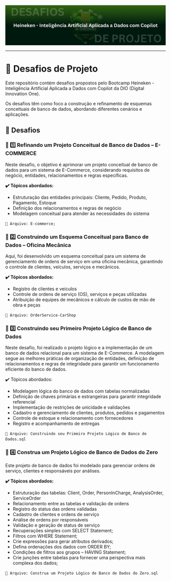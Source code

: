 <img src="./public/banner.png" alt="">

---

# 📌 Desafios de Projeto
Este repositório contém desafios propostos pelo Bootcamp Heineken - Inteligência Artificial Aplicada a Dados com Copilot da DIO (Digital Innovation One).

Os desafios têm como foco a construção e refinamento de esquemas conceituais de banco de dados, abordando diferentes cenários e aplicações.

## 🚀 Desafios
### 📌 1️⃣ Refinando um Projeto Conceitual de Banco de Dados – E-COMMERCE
Neste desafio, o objetivo é aprimorar um projeto conceitual de banco de dados para um sistema de E-Commerce, considerando requisitos de negócio, entidades, relacionamentos e regras específicas.

**✔️ Tópicos abordados:**

- Estruturação das entidades principais: Cliente, Pedido, Produto, Pagamento, Estoque
- Definição dos relacionamentos e regras de negócio
- Modelagem conceitual para atender às necessidades do sistema

`📂 Arquivo: E-commerce;`

### 📌 2️⃣ Construindo um Esquema Conceitual para Banco de Dados – Oficina Mecânica
Aqui, foi desenvolvido um esquema conceitual para um sistema de gerenciamento de ordens de serviço em uma oficina mecânica, garantindo o controle de clientes, veículos, serviços e mecânicos.

**✔️ Tópicos abordados:**

- Registro de clientes e veículos
- Controle de ordens de serviço (OS), serviços e peças utilizadas
- Atribuição de equipes de mecânicos e cálculo de custos de mão de obra e peças

`📂 Arquivo: OrderService-CarShop`

### 📌 3️⃣ Construindo seu Primeiro Projeto Lógico de Banco de Dados
Neste desafio, foi realizado o projeto lógico e a implementação de um banco de dados relacional para um sistema de E-Commerce. A modelagem segue as melhores práticas de organização de entidades, definição de relacionamentos e regras de integridade para garantir um funcionamento eficiente do banco de dados.

✔️ Tópicos abordados:

- Modelagem lógica do banco de dados com tabelas normalizadas
- Definição de chaves primárias e estrangeiras para garantir integridade referencial
- Implementação de restrições de unicidade e validações
- Cadastro e gerenciamento de clientes, produtos, pedidos e pagamentos
- Controle de estoque e relacionamento com fornecedores
-  Registro e acompanhamento de entregas

`📂 Arquivo: Construindo seu Primeiro Projeto Lógico de Banco de Dados.sql`

### 📌 4️⃣ Construa um Projeto Lógico de Banco de Dados do Zero

Este projeto de banco de dados foi modelado para gerenciar ordens de serviço, clientes e responsáveis por análises.

**✔️ Tópicos abordados:**

- Estruturação das tabelas: Client, Order, PersonInCharge, AnalysisOrder, ServiceOrder
- Relacionamento entre as tabelas e validação de ordens
- Registro do status das ordens validadas
- Cadastro de clientes e ordens de serviço
- Análise de ordens por responsáveis
- Validação e geração de status de serviço
- Recuperações simples com SELECT Statement;
- Filtros com WHERE Statement;
- Crie expressões para gerar atributos derivados;
- Defina ordenações dos dados com ORDER BY;
- Condições de filtros aos grupos – HAVING Statement;
- Crie junções entre tabelas para fornecer uma perspectiva mais complexa dos dados;

`📂 Arquivo: Construa um Projeto Lógico de Banco de Dados do Zero.sql`
